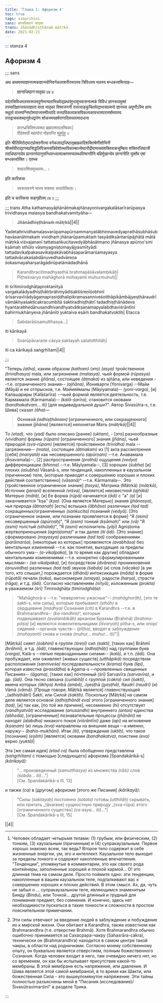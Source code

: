 ```yaml
---
title: 'Глава 1: Афоризм 4'
toc: true
tags: vimarshini
sans: ज्ञानाधिष्ठानं मातृका
trans: Jñānādhiṣṭhānaṁ mātṛkā
date: 2021-02-21
---
```



::: stanza 4


## Афоризм 4

;;; sans

अथ कथमस्याज्ञानात्मकज्ञानयोनिवर्गकलाशरीररूपस्य त्रिविधस्य मलस्य बन्धकत्वमित्याह—

> **ज्ञानाधिष्ठानं मातृका॥४॥**

यदेतत्त्रिविधमलस्वरूपमपूर्णम्मन्यताभिन्नवेद्यप्रथाशुभाशुभवासनात्मकं विविधं ज्ञानरूपमुक्तं तस्यादिक्षान्तरूपाज्ञाता माता मातृका विश्वजननी तत्तत्सङ्कुचितवेद्याभासात्मनो ज्ञानस्य अपूर्णोऽस्मि क्षामः स्थूलो वास्म्यग्निष्टोमयाज्यस्मीत्यादि तत्तदविकल्पकसविकल्पकावभासपरामर्शमयस्य तत्तद्वाचकशब्दानुवेधद्वारेण शोकस्मयहर्षरागादिरूपतामादधाना

>करन्ध्रचितिमध्यस्था ब्रह्मपाशावलम्बिकाः|    
पीठेश्वर्यो महाघोरा मोहयन्ति मुहुर्मुहुः॥

इति श्रीतिमिरोद्घाटप्रोक्तनीत्या वर्गकलाद्यधिष्ठातृब्राह्म्यादिशक्तिश्रेणीशोभिनी श्रीसर्ववीराद्यागमप्रसिद्धलिपिक्रमसन्निवेशोत्थापिकाम्बाज्येष्ठारौद्रीवामाख्यशक्तिचक्रचुम्बिता शक्तिरधिष्ठात्री तदधिष्ठानादेव ह्यन्तरभेदानुसन्धिवन्ध्यत्वात्क्षणमप्यलब्धविश्रान्तीनि बहिर्मुखान्येव ज्ञानानीति युक्तैव एषां बन्धकत्वोक्तिः। एतच्च

>शब्दराशिसमुत्थस्य...।

इति कारिकया

>स्वरूपावरणे चास्य शक्तयः सततोत्थिताः।

इति च कारिकया सङ्गृहीतम्॥४॥
;;;



;;; trans
Atha kathamasyājñānātmakajñānayonivargakalāśarīrarūpasya trividhasya malasya bandhakatvamityāha—


>  **Jñānādhiṣṭhānaṁ mātṛkā||4||**


Yadetattrividhamalasvarūpamapūrṇammanyatābhinnavedyaprathāśubhāśubhavāsanātmakaṁ vividhaṁ jñānarūpamuktaṁ tasyādikṣāntarūpājñātā mātā mātṛkā viśvajananī tattatsaṅkucitavedyābhāsātmano jñānasya apūrṇo'smi kṣāmaḥ sthūlo vāsmyagniṣṭomayājyasmītyādi tattadavikalpakasavikalpakāvabhāsaparāmarśamayasya tattadvācakaśabdānuvedhadvāreṇa śokasmayaharṣarāgādirūpatāmādadhānā

>Karandhracitimadhyasthā brahmapāśāvalambikāḥ|    
Pīṭheśvaryo mahāghorā mohayanti muhurmuhuḥ||

iti śrītimirodghāṭaproktanītyā vargakalādyadhiṣṭhātṛbrāhmyādiśaktiśreṇīśobhinī śrīsarvavīrādyāgamaprasiddhalipikramasanniveśotthāpikāmbājyeṣṭhāraudrīvāmākhyaśakticakracumbitā śaktiradhiṣṭhātrī tadadhiṣṭhānādeva hyantarabhedānusandhivandhyatvātkṣaṇamapyalabdhaviśrāntīni bahirmukhānyeva jñānānīti yuktaiva eṣāṁ bandhakatvoktiḥ| Etacca

>Śabdarāśisamutthasya...|

iti kārikayā

>Svarūpāvaraṇe cāsya śaktayaḥ satatotthitāḥ|

iti ca kārikayā saṅgṛhītam||4||

;;; 




"Теперь _(atha)_, каким образом _(katham)_ (это) _(asya)_ тройственное _(trividhasya)_ mala, или загрязнение _(malasya)_, чьей формой _(rūpasya)_ является знание _(jñāna)_, состоящее _(ātmaka)_ из ajñāna, или неведения --т.е. ограниченного знания-- _(ajñāna)_, Йониварги (Yonivarga) --Майи (Māyā) и ее отпрысков, т.е. Майияймалы (Māyīyamala)-- _(yoni-varga)_, [и] Калашариры (Kalāśarīra) --чьей формой является деятельность, т.е. Кармамала (Kārmamala)-- _(kalā-śarīra)_, становится оковами _(bandhakatvam... iti)_ [для индивидуальной души?". Автор Śivasūtra-s, т.е. Шива] сказал _(āha)_—


> **Основой _(adhiṣṭhānam)_ [ограниченного, или сокращенного] знания _(jñāna)_ [является] непонятая&nbsp;Мать _(mātṛkā)_||4||**


То _(etad)_, что _(yad)_ было описано [ранее] _(uktam)_, - [это] разнообразные _(vividham)_ формы _(rūpam)_ [ограниченного] знания _(jñāna)_, чьей природой _(sva-rūpam)_ [является] тройственное _(trividha)_ mala --загрязнение-- _(mala)_, состоящее _(ātmakam)_ из [1] акта рассмотрения [себя] _(manyatā)_ как несовершенного _(apūrṇam)_ --т.е. Анавамала (Āṇavamala)--, [2] распространения _(prathā)_ ощущения _(vedya)_ дифференциации _(bhinna)_ --т.е. Māyīyamala--, [3] хороших _(śubha)_ [и] плохих _(aśubha)_ Vāsanā-s, или тенденций, накопленных в каузальном (причинном) теле, [которые приводят к совершению хороших и плохих действий соответственно] _(vāsanā)_^ --т.е. Kārmamala--. Это [тройственное ограниченное знание] _(tasya)_, Матрика (Mātṛkā) _(mātṛkā)_, Источник _(jananī)_ вселенной _(viśva)_, [является] неизвестной _(ajñātā)_ Матерью _(mātā)_, [и] Ее форма _(rūpā)_ начинается _(ādi)_ с "a" _(a)_ [и] заканчивается "kṣa" _(kṣa)_. [Она является Матерью] знания _(jñānasya)_, чья природа _(ātmanaḥ)_ [есть] вспышка _(ābhāsa)_ различных _(tad tad)_ сокращенных/ограниченных _(saṅkucita)_ познаний _(vedyā)_. [Это ограниченное знание, или познание проявляется в форме] "Я _(asmi)_ несовершенный _(apūrṇaḥ)_", "Я _(asmi)_ тонкий _(kṣāmaḥ)_" или _(vā)_ "Я _(asmi)_ толстый _(sthūlaḥ)_", "Я _(asmi)_ исполнитель _(yājī)_ Agniṣṭoma жертвоприношения _(agniṣṭoma)_" и так далее _(iti ādi)_. [Это знание] сформировано _(mayasya)_ различными _(tad tad)_ соображениями _(parāmarśa)_, [некоторые из которых] проявляются _(avabhāsa)_ без ментальных изменений --т.е. как понятия, выходящие за пределы обычного ума-- _(a-vikalpaka)_, [в то время как другие] обладают ментальными изменениями --т.е. конкретно сформулированными мыслями-- _(sa-vikalpaka)_, [и] посредством _(dvāreṇa)_ проникновения _(anuvedha)_ различных _(tad tad)_ звуков _(śabda)_ (и) слов _(vācaka)_ [в ум того, кто слышит,] порождается _(dhānā)_ интоксикация _(māda)_ в форме _(rūpatā)_ печали _(śoka)_, высокомерия _(smaya)_, радости _(harṣa)_, страсти _(rāga)_, и т.д. _(ādi)_. Согласно наставлениям _(nītyā)_, изложенным _(prokta)_ в уважаемом _(śrī)_ Timirodghāṭa _(timirodghāṭa)_:

>"Mahāghorā-s --т.е. "невероятно ужасные"-- _(mahāghorāḥ)_, [это те śakti-s, или силы], которые пребывают _(sthāḥ)_&nbsp;в сердцевине&nbsp;_(madhya)_ Сознания _(citi)_ в Karandhra --т.е. в Brahmarandhra-- _(ka-randhra)_^, которые подвешивают&nbsp;_(avalambikāḥ)_&nbsp;арканом&nbsp;Брахмы (Brahmā) _(brahma-pāśa)_ [и] являются повелительницами _(īśvaryaḥ)_ pīṭha-s, или опор/сидений&nbsp;--органов чувств-- _(pīṭha)_, вводят в заблуждение _(mohayanti)_ снова и снова _(muhur... muhur... iti)_"||

[Mātṛkā] сияет _(śobhinī)_ в группе _(śreṇī)_ сил _(śakti)_, [таких как] Brāhmī _(brāhmī)_, и т.д. _(ādi)_, главенствующих _(adhiṣṭhātṛ)_ над группами букв _(varga)_, Kalā-s --пятью первозданными силами-- _(kalā)_, и т.п. _(ādi)_. Она пробуждает, или оживляет [живых существ] _(utthāpikā)_ посредством расположения _(sanniveśa)_ последовательности _(krama)_ букв _(lipi)_, которая известна _(prasiddha)_ в Āgama-s --проявленных священных Писаниях-- _(āgama)_, [таких как] почтенный _(śrī)_ Sarvavīra _(sarvavīra)_, и др. _(ādi)_. Она тесно связана _(cumbitā)_ с группой _(cakra)_ сил _(śakti)_, имена которых _(ākhya)_ Ambā _(ambā)_, Jyeṣṭhā _(jyeṣṭhā)_, Raudrī _(raudrī)_ (и) Vāmā _(vāmā)_. [Проще говоря, Mātṛkā является] главенствующей _(adhiṣṭhātrī) Śakti, или Силой _(śaktiḥ)_. Поскольку [Mātṛkā] на самом деле является основой _(adhiṣṭhānāt eva)_ этого [ограниченного знания] _(tad)_, [и] так как, [по той же причине], несомненно _(hi)_ отсутствует _(vandhyatvāt)_ исследование _(anusandhi)_ внутреннего _(antas)_ единства _(abheda)_, [ограниченные] познавательные процессы _(jñānāni)_ не находят _(alabdha)_ никакого покоя _(viśrāntīni)_ даже _(api)_ на мгновение _(kṣaṇam)_ (и) лишь _(eva)_ направлены на внешние вещи --а именно, наружу-- _(bahis-mukhāni)_. Итак _(iti)_, утверждение _(uktiḥ)_, что такое [познание] _(eṣāṁ)_ [является] оковами _(bandhakatva)_, поистине _(eva)_ верно _(yuktā)_|

Эта [же самая идея] _(etad ca)_ была обобщенно представлена _(saṅgṛhītam)_ с помощью [следующего] афоризма [Spandakārikā-s] _(kārikayā)_:

>"... произведенный _(samutthasya)_ из множества _(rāśi)_ слов _(śabda... iti)_..."|    
[См. Spandakārikā-s III, 13]

и также _(ca)_ в [другом] афоризме [этого же Писания] _(kārikayā)_:

>"Силы _(śaktayaḥ)_ постоянно _(satata)_ готовы _(utthitāḥ)_ скрывать, или прятать _(āvaraṇe) сущностную природу _(sva-rūpa)  этого [ограниченного существа] _(ca asya... iti)_..."|    
[См. Spandakārikā-s III, 15]

||4||

____

1.  Человек обладает четырьмя телами: (1) грубым, или физическим, (2) тонким, (3) каузальным (причинным) и (4) супракаузальным. Первое хорошо знакомо всем, так ведь? Второе тело содержит в себе жизненные энергии, ум, эго и интеллект. Каузальное тело выходит за пределы тонкого и содержит накопленные впечатления. "Тенденции", упомянутые в комментарии, это как своего рода контейнеры, заполненные хорошей и плохой кармой... О! это длинная тема на самом деле. Просто поймите одно: эти тенденции, накопленные в вашем каузальном теле, подталкивают вас к совершению хороших и плохих действий. В этом смысл. Ах, да, чуть не забыл о ... супракаузальном теле, являющимся знаменитым Бинду (Bindu), или Точкой... другой длинный и трудный для понимания предмет, без сомнения. И конечно, здесь нет необходимости пускаться в такие тонкости и сложности в простом пояснительном примечании.

2.  Эти силы отвечают за введение людей в заблуждение и побуждение их к мирской жизни. Они обитают в Karandhra, также известном как Brahmarandhra (т.е. отверстие Brahmā). Хотя Brahmarandhra обычно ошибочно принимается за Сахасрара-чакру (Sahasrāra-cakra), технически он (Brahmarandhra) находится в самом центре такой чакры, в области над родничками. Согласно моему собственному опыту, он буквально является отверстием, полным божественного Сознания. Когда человек входит в него, там очевидно ничего нет, но со временем, он как бы испытывает присутствие какой-то мембраны. В этой мембране есть напряжение, или давление. И Шива является этой самой мембраной, в то время как Шакти, или божественная Сила - это вышеупомянутое напряжение. Эти тайны полностью разъяснены мной в "Писания (исследование)/Śivasūtravimarśinī" в разделе Трика.


::: 
